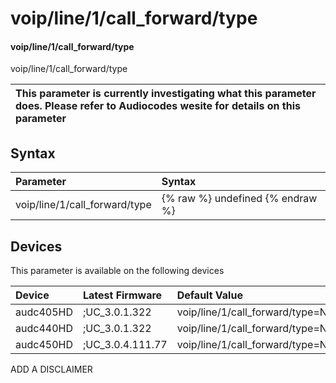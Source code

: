 ﻿---
description: voip/line/1/call_forward/type
search: false
---

# voip/line/1/call_forward/type

#### voip/line/1/call_forward/type

voip/line/1/call_forward/type


| This parameter is currently investigating what this parameter does. Please refer to Audiocodes wesite for details on this parameter | 
| :--- |

## Syntax
| Parameter | Syntax |
| :--- | :--- |
|voip/line/1/call_forward/type | {% raw %} undefined {% endraw %}|

## Devices
This parameter is available on the following devices

| Device | Latest Firmware | Default Value |
|:---|:---|:---|
| audc405HD | ;UC_3.0.1.322 | voip/line/1/call_forward/type=NO_REPLY 
| audc440HD | ;UC_3.0.1.322 | voip/line/1/call_forward/type=NO_REPLY 
| audc450HD | ;UC_3.0.4.111.77 | voip/line/1/call_forward/type=NO_REPLY 

ADD A DISCLAIMER
